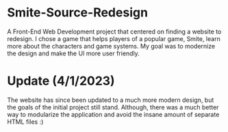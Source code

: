 # Smite-Source-Redesign

A Front-End Web Development project that centered on finding a website to redesign. I chose a game that helps players of a popular game, Smite, learn more about the characters and game systems. My goal was to modernize the design and make the UI more user friendly.



# Update (4/1/2023)
The website has since been updated to a much more modern design, but the goals of the initial project still stand. Although, there was a much better way to modularize the application and avoid the insane amount of separate HTML files :)
